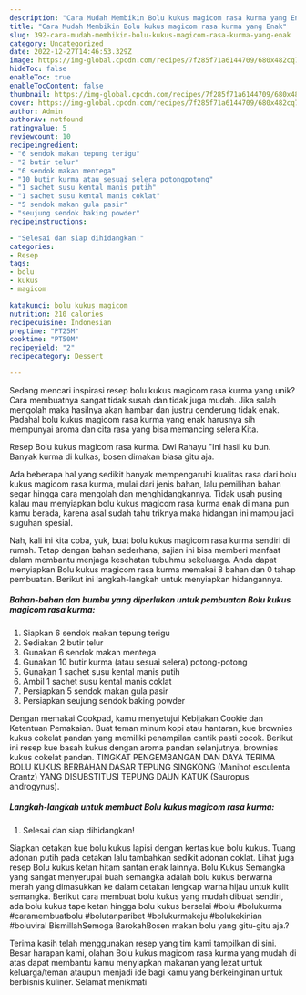 ```yaml
---
description: "Cara Mudah Membikin Bolu kukus magicom rasa kurma yang Enak"
title: "Cara Mudah Membikin Bolu kukus magicom rasa kurma yang Enak"
slug: 392-cara-mudah-membikin-bolu-kukus-magicom-rasa-kurma-yang-enak
category: Uncategorized
date: 2022-12-27T14:46:53.329Z
image: https://img-global.cpcdn.com/recipes/7f285f71a6144709/680x482cq70/bolu-kukus-magicom-rasa-kurma-foto-resep-utama.jpg
hideToc: false
enableToc: true
enableTocContent: false
thumbnail: https://img-global.cpcdn.com/recipes/7f285f71a6144709/680x482cq70/bolu-kukus-magicom-rasa-kurma-foto-resep-utama.jpg
cover: https://img-global.cpcdn.com/recipes/7f285f71a6144709/680x482cq70/bolu-kukus-magicom-rasa-kurma-foto-resep-utama.jpg
author: Admin
authorAv: notfound
ratingvalue: 5
reviewcount: 10
recipeingredient:
- "6 sendok makan tepung terigu"
- "2 butir telur"
- "6 sendok makan mentega"
- "10 butir kurma atau sesuai selera potongpotong"
- "1 sachet susu kental manis putih"
- "1 sachet susu kental manis coklat"
- "5 sendok makan gula pasir"
- "seujung sendok baking powder"
recipeinstructions:

- "Selesai dan siap dihidangkan!"
categories:
- Resep
tags:
- bolu
- kukus
- magicom

katakunci: bolu kukus magicom 
nutrition: 210 calories
recipecuisine: Indonesian
preptime: "PT25M"
cooktime: "PT50M"
recipeyield: "2"
recipecategory: Dessert

---
```





Sedang mencari inspirasi resep bolu kukus magicom rasa kurma yang unik? Cara membuatnya sangat tidak susah dan tidak juga mudah. Jika salah mengolah maka hasilnya akan hambar dan justru cenderung tidak enak. Padahal bolu kukus magicom rasa kurma yang enak harusnya sih mempunyai aroma dan cita rasa yang bisa memancing selera Kita.





Resep Bolu kukus magicom rasa kurma. Dwi Rahayu &#34;Ini hasil ku bun. Banyak kurma di kulkas, bosen dimakan biasa gitu aja.

Ada beberapa hal yang sedikit banyak mempengaruhi kualitas rasa dari bolu kukus magicom rasa kurma, mulai dari jenis bahan, lalu pemilihan bahan segar hingga cara mengolah dan menghidangkannya. Tidak usah pusing kalau mau menyiapkan bolu kukus magicom rasa kurma enak di mana pun kamu berada, karena asal sudah tahu triknya maka hidangan ini mampu jadi suguhan spesial.






Nah, kali ini kita coba, yuk, buat bolu kukus magicom rasa kurma sendiri di rumah. Tetap dengan bahan sederhana, sajian ini bisa memberi manfaat dalam membantu menjaga kesehatan tubuhmu sekeluarga. Anda dapat menyiapkan Bolu kukus magicom rasa kurma memakai 8 bahan dan 0 tahap pembuatan. Berikut ini langkah-langkah untuk menyiapkan hidangannya.

<!--inarticleads1-->

##### Bahan-bahan dan bumbu yang diperlukan untuk pembuatan Bolu kukus magicom rasa kurma:

1. Siapkan 6 sendok makan tepung terigu
1. Sediakan 2 butir telur
1. Gunakan 6 sendok makan mentega
1. Gunakan 10 butir kurma (atau sesuai selera) potong-potong
1. Gunakan 1 sachet susu kental manis putih
1. Ambil 1 sachet susu kental manis coklat
1. Persiapkan 5 sendok makan gula pasir
1. Persiapkan seujung sendok baking powder


Dengan memakai Cookpad, kamu menyetujui Kebijakan Cookie dan Ketentuan Pemakaian. Buat teman minum kopi atau hantaran, kue brownies kukus cokelat pandan yang memiliki penampilan cantik pasti cocok. Berikut ini resep kue basah kukus dengan aroma pandan selanjutnya, brownies kukus cokelat pandan. TINGKAT PENGEMBANGAN DAN DAYA TERIMA BOLU KUKUS BERBAHAN DASAR TEPUNG SINGKONG (Manihot esculenta Crantz) YANG DISUBSTITUSI TEPUNG DAUN KATUK (Sauropus androgynus). 

<!--inarticleads2-->

##### Langkah-langkah untuk membuat Bolu kukus magicom rasa kurma:


1. Selesai dan siap dihidangkan!

Siapkan cetakan kue bolu kukus lapisi dengan kertas kue bolu kukus. Tuang adonan putih pada cetakan lalu tambahkan sedikit adonan coklat. Lihat juga resep Bolu kukus ketan hitam santan enak lainnya. Bolu Kukus Semangka yang sangat menyerupai buah semangka adalah bolu kukus berwarna merah yang dimasukkan ke dalam cetakan lengkap warna hijau untuk kulit semangka. Berikut cara membuat bolu kukus yang mudah dibuat sendiri, ada bolu kukus tape ketan hingga bolu kukus berselai #bolu #bolukurma #caramembuatbolu #bolutanparibet #bolukurmakeju #bolukekinian #boluviral BismillahSemoga BarokahBosen makan bolu yang gitu-gitu aja.? 

Terima kasih telah menggunakan resep yang tim kami tampilkan di sini. Besar harapan kami, olahan Bolu kukus magicom rasa kurma yang mudah di atas dapat membantu kamu menyiapkan makanan yang lezat untuk keluarga/teman ataupun menjadi ide bagi kamu yang berkeinginan untuk berbisnis kuliner. Selamat menikmati
